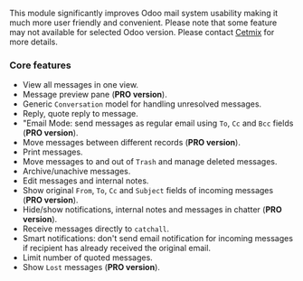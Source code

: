 This module significantly improves Odoo mail system usability making it much more user friendly and convenient.
Please note that some feature may not available for selected Odoo version. Please contact [Cetmix](https://cetmix.com) for more details.

### Core features

- View all messages in one view.
- Message preview pane (**PRO version**).
- Generic `Conversation` model for handling unresolved messages.
- Reply, quote reply to message.
- "Email Mode: send messages as regular email using `To`, `Cc` and `Bcc` fields (**PRO version**).
- Move messages between different records (**PRO version**).
- Print messages.
- Move messages to and out of `Trash` and manage deleted messages.
- Archive/unachive messages.
- Edit messages and internal notes.
- Show original `From`, `To`, `Cc` and `Subject` fields of incoming messages (**PRO version**).
- Hide/show notifications, internal notes and messages in chatter (**PRO version**).
- Receive messages directly to `catchall`.
- Smart notifications: don't send email notification for incoming messages if recipient has already received the original email.
- Limit number of quoted messages.
- Show `Lost` messages (**PRO version**).
